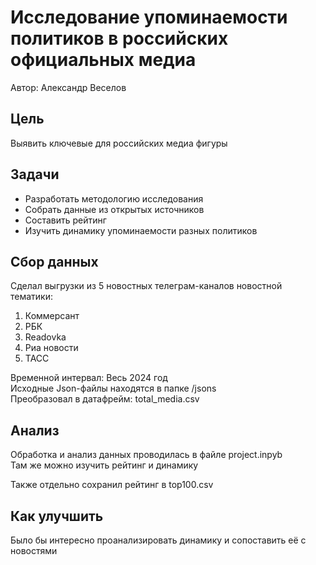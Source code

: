 # Исследование упоминаемости политиков в российских официальных медиа

Автор: Александр Веселов

## Цель

Выявить ключевые для российских медиа фигуры

## Задачи

- Разработать методологию исследования  
- Собрать данные из открытых источников  
- Составить рейтинг  
- Изучить динамику упоминаемости разных политиков

## Сбор данных

Сделал выгрузки из 5 новостных телеграм-каналов новостной тематики:

1. Коммерсант  
2. РБК  
3. Readovka  
4. Риа новости  
5. ТАСС

Временной интервал: Весь 2024 год  
Исходные Json-файлы находятся в папке /jsons  
Преобразовал в датафрейм: total\_media.csv

## Анализ

Обработка и анализ данных проводилась в файле project.inpyb  
Там же можно изучить рейтинг и динамику

Также отдельно сохранил рейтинг в top100.csv

## Как улучшить

Было бы интересно проанализировать динамику и сопоставить её с новостями